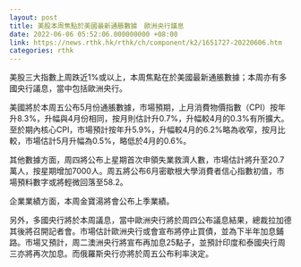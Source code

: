 ```yaml
---
layout: post
title: 美股本周焦點於美國最新通脹數據　歐洲央行議息
date: 2022-06-06 05:52:06.000000000 +08:00
link: https://news.rthk.hk/rthk/ch/component/k2/1651727-20220606.htm
categories: rthk
---
```


美股三大指數上周跌近1%或以上，本周焦點在於美國最新通脹數據；本周亦有多國央行議息，當中包括歐洲央行。

美國將於本周五公布5月份通脹數據，市場預期，上月消費物價指數（CPI）按年升8.3%，升幅與4月份相同，按月則估計升0.7%，升幅較4月的0.3%有所擴大。至於期內核心CPI，市場預計按年升5.9%，升幅較4月的6.2%略為收窄，按月比較，市場估計5月升幅為0.5%，略低於4月的0.6%。

其他數據方面，周四將公布上星期首次申領失業救濟人數，市場估計將升至20.7萬人，按星期增加7000人。周五將公布6月密歇根大學消費者信心指數初值，市場預料數字或將輕微回落至58.2。

企業業績方面，本周金寶湯將會公布上季業績。

另外，多國央行將於本周議息，當中歐洲央行將於周四公布議息結果，總裁拉加德其後將召開記者會。市場估計歐洲央行或會宣布將停止買債，並為下半年加息鋪路。市場又預計，周二澳洲央行將宣布再加息25點子，並預計印度和泰國央行周三亦將再次加息。而俄羅斯央行亦將於周五公布利率決定。

